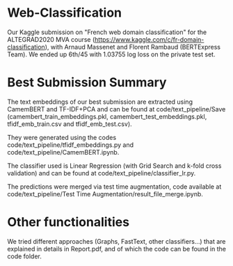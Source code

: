# Web-Classification
Our Kaggle submission on "French web domain classification" for the ALTEGRAD2020 MVA course (https://www.kaggle.com/c/fr-domain-classification), with Arnaud Massenet and Florent Rambaud (BERTExpress Team). We ended up 6th/45 with 1.03755 log loss on the private test set.

# Best Submission Summary
The text embeddings of our best submission are extracted using CamemBERT and TF-IDF+PCA and can be found at code/text_pipeline/Save (camembert_train_embeddings.pkl, camembert_test_embeddings.pkl, tfidf_emb_train.csv and tfidf_emb_test.csv).

They were generated using the codes code/text_pipeline/tfidf_embeddings.py and code/text_pipeline/CamemBERT.ipynb.

The classifier used is Linear Regression (with Grid Search and k-fold cross validation) and can be found at code/text_pipeline/classifier_lr.py.

The predictions were merged via test time augmentation, code available at code/text_pipeline/Test Time Augmentation/result_file_merge.ipynb.

# Other functionalities
We tried different approaches (Graphs, FastText, other classifiers...) that are explained in details in Report.pdf, and of which the code can be found in the code folder.
